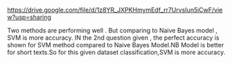 https://drive.google.com/file/d/1z8YR_JXPKHmymEdf_rr7UrvsIun5iCwF/view?usp=sharing

Two methods are performing well . But comparing to Naive Bayes model , SVM is more accuracy.
IN the 2nd question given , the perfect accuracy is shown for SVM method compared to Naive Bayes Model.NB Model is better for short texts.So for this given  dataset 
classification,SVM is more accuracy.
